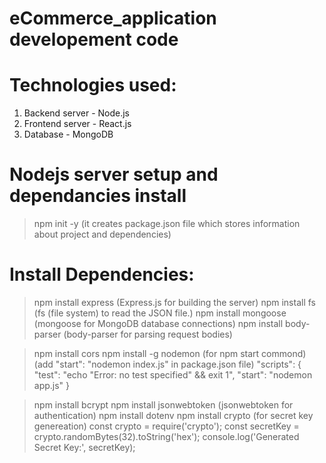 # eCommerce_application developement code
# Technologies used:
1) Backend server - Node.js
2) Frontend server - React.js
3) Database - MongoDB

# Nodejs server setup and dependancies install
>npm init -y (it creates package.json file which stores information about project and dependencies)

# Install Dependencies:
> npm install express (Express.js for building the server)
> npm install fs (fs (file system) to read the JSON file.)
> npm install mongoose (mongoose for MongoDB database connections)
> npm install body-parser (body-parser for parsing request bodies)

> npm install cors 
> npm install -g nodemon  (for npm start commond) (add "start": "nodemon index.js" in package.json file)
"scripts": {
    "test": "echo \"Error: no test specified\" && exit 1",
    "start": "nodemon app.js"
  }

> npm install bcrypt
> npm install jsonwebtoken (jsonwebtoken for authentication)
> npm install dotenv
> npm install crypto (for secret key genereation)
const crypto = require('crypto');
const secretKey = crypto.randomBytes(32).toString('hex');
console.log('Generated Secret Key:', secretKey);
